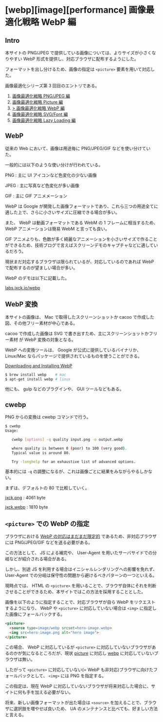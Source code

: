 # [webp][image][performance] 画像最適化戦略 WebP 編

## Intro

本サイトの PNG/JPEG で提供している画像については、よりサイズが小さくなりやすい WebP 形式を提供し、対応ブラウザに配布するようにした。

フォーマットを出し分けるため、画像の指定は `<picture>` 要素を用いて対応した。

画像最適化シリーズ第 3 回目のエントリである。

1. [画像最適化戦略 PNG/JPEG 編](https://blog.jxck.io/entries/2016-03-24/optimize-image.html)
1. [画像最適化戦略 Picture 編](https://blog.jxck.io/entries/2016-03-25/picture.html)
1. [> 画像最適化戦略 WebP 編](https://blog.jxck.io/entries/2016-03-26/webp.html)
1. [画像最適化戦略 SVG/Font 編](https://blog.jxck.io/entries/2016-03-27/svg-font-base-ui.html)
1. [画像最適化戦略 Lazy Loading 編](https://blog.jxck.io/entries/2019-05-20/lazyloading.html)


## WebP

従来の Web において、画像は用途毎に PNG/JPEG/GIF などを使い分けていた。

一般的には以下のような使い分けが行われている。

PNG
: 主に UI アイコンなど色変化の少ない画像

JPEG
: 主に写真など色変化が多い画像

GIF
: 主に GIF アニメメーション

WebP は Google が開発した画像フォーマットであり、これら三つの用途全てに適した上で、さらに小さいサイズに圧縮できる場合が多い。

また、 WebP は動画フォーマットである WebM の 1 フレームに相当するため、 WebP アニメーションは簡易 WebM と言っても良い。

GIF アニメよりも、色数が多く綺麗なアニメーションを小さいサイズで作ることができるため、技術ブログで言えばスクリーンデモのキャプチャなどに適しているだろう。

現状まだ対応するブラウザは限られているが、対応しているのであれば WebP で配布するのが望ましい場合が多い。

WebP のデモは以下に記載した。

[labs.jxck.io/webp](https://labs.jxck.io/webp/)


## WebP 変換

本サイトの画像は、 Mac で取得したスクリーンショットか cacoo で作成した図、その他フリー素材が中心である。

cacoo で作成した画像は SVG で書き出すため、主にスクリーンショットかフリー素材 が WebP 変換の対象となる。

WebP への変換ツールは、 Google が公式に提供しているバイナリか、 Linux/Mac ならパッケージで提供されているものを使うことができる。

[Downloading and Installing WebP](https://developers.google.com/speed/webp/download)


```sh
$ brew install webp    # mac
$ apt-get install webp # linux
```

他にも、 gulp などのプラグインや、 GUI ツールなどもある。


## cwebp

PNG からの変換は cwebp コマンドで行う。


```sh
$ cwebp
Usage:

   cwebp [options] -q quality input.png -o output.webp

   where quality is between 0 (poor) to 100 (very good).
   Typical value is around 80.

   Try -longhelp for an exhaustive list of advanced options.
```

基本的には `-q` の調整になるが、これは画像ごとに結果をみながらやるしかない。

まずは、デフォルトの 80 で比較していく。

[jxck.png](https://jxck.io/assets/img/jxck.png)
: 4061 byte

[jxck.webp](https://jxck.io/assets/img/jxck.webp)
: 1810 byte


## `<picture>` での WebP の指定

ブラウザにおける [WebP の対応はまだまだ限定的](https://caniuse.com/#feat=webp) であるため、非対応ブラウザには PNG/JPEG/GIF などを送る必要がある。

この方法として、 JS による補完や、 User-Agent を用いたサーバサイドでの分岐などが紹介される場合がある。

しかし、別途 JS を利用する場合はイニシャルレンダリングへの影響を免れず、 User-Agent での分岐は保守性の問題から避けるべきパターンの一つといえる。

現時点では、 HTML の `<picture>` を用いることで、ブラウザ自体にそれを判断させることができるため、本サイトではこの方法を採用することとした。

画像を以下のように指定することで、対応ブラウザが自ら WebP をリクエストするようになり、 WebP や `<picture>` に対応していない場合は `<img>` に指定した画像にフォールバックする。


```html
<picture>
  <source type=image/webp srcset=hero-image.webp>
  <img src=hero-image.png alt="hero image">
</picture>
```

この場合、 WebP に対応しているが `<picture>` に対応していないブラウザがあるのかが気になるところだが、現状 [picture](https://caniuse.com/#search=picture) に対応し [webp](https://caniuse.com/#search=webp) に対応していないブラウザは無い。

したがって `<picture>` に対応していない(= WebP も非対応)ブラウザに向けたフォールバックとして、 `<img>` には PNG を指定する。

この指定は、現在 WebP に対応していないブラウザが将来対応した場合に、サイトに何も手を加える必要がない。

将来、新しい画像フォーマットが出た場合は `<source>` を加えることで、ブラウザに選択肢を増やせば良いため、 UA のメンテナンスと比べても、好ましい方法と言える。
